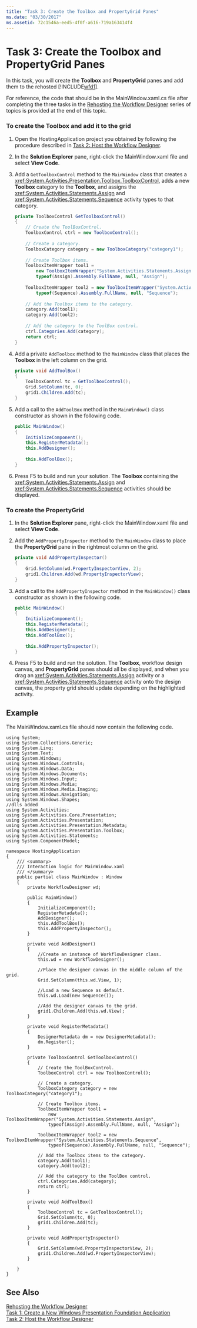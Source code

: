 ```yaml
---
title: "Task 3: Create the Toolbox and PropertyGrid Panes"
ms.date: "03/30/2017"
ms.assetid: 72c1546a-eed5-4f0f-a616-719a163414f4
---
```

# Task 3: Create the Toolbox and PropertyGrid Panes
In this task, you will create the **Toolbox** and **PropertyGrid** panes and add them to the rehosted [!INCLUDE[wfd1](../../../includes/wfd1-md.md)].  
  
 For reference, the code that should be in the MainWindow.xaml.cs file after completing the three tasks in the [Rehosting the Workflow Designer](../../../docs/framework/windows-workflow-foundation/rehosting-the-workflow-designer.md) series of topics is provided at the end of this topic.  
  
### To create the Toolbox and add it to the grid  
  
1. Open the HostingApplication project you obtained by following the procedure described in [Task 2: Host the Workflow Designer](../../../docs/framework/windows-workflow-foundation/task-2-host-the-workflow-designer.md).  
  
2. In the **Solution Explorer** pane, right-click the MainWindow.xaml file and select **View Code**.  
  
3. Add a `GetToolboxControl` method to the `MainWindow` class that creates a <xref:System.Activities.Presentation.Toolbox.ToolboxControl>, adds a new **Toolbox** category to the **Toolbox**, and assigns the <xref:System.Activities.Statements.Assign> and <xref:System.Activities.Statements.Sequence> activity types to that category.  
  
   ```csharp  
   private ToolboxControl GetToolboxControl()  
   {  
       // Create the ToolBoxControl.  
       ToolboxControl ctrl = new ToolboxControl();  
  
       // Create a category.  
       ToolboxCategory category = new ToolboxCategory("category1");  
  
       // Create Toolbox items.  
       ToolboxItemWrapper tool1 =   
           new ToolboxItemWrapper("System.Activities.Statements.Assign",   
           typeof(Assign).Assembly.FullName, null, "Assign");  
  
       ToolboxItemWrapper tool2 = new ToolboxItemWrapper("System.Activities.Statements.Sequence",   
           typeof(Sequence).Assembly.FullName, null, "Sequence");  
  
       // Add the Toolbox items to the category.  
       category.Add(tool1);  
       category.Add(tool2);  
  
       // Add the category to the ToolBox control.  
       ctrl.Categories.Add(category);  
       return ctrl;  
   }  
   ```  
  
4. Add a private `AddToolbox` method to the `MainWindow` class that places the **Toolbox** in the left column on the grid.  
  
   ```csharp  
   private void AddToolBox()  
   {  
       ToolboxControl tc = GetToolboxControl();  
       Grid.SetColumn(tc, 0);  
       grid1.Children.Add(tc);  
   }  
   ```  
  
5. Add a call to the `AddToolBox` method in the `MainWindow()` class constructor as shown in the following code.  
  
   ```csharp  
   public MainWindow()  
   {  
       InitializeComponent();  
       this.RegisterMetadata();  
       this.AddDesigner();  
  
       this.AddToolBox();  
   }  
   ```  
  
6. Press F5 to build and run your solution. The **Toolbox** containing the <xref:System.Activities.Statements.Assign> and <xref:System.Activities.Statements.Sequence> activities should be displayed.  
  
### To create the PropertyGrid  
  
1. In the **Solution Explorer** pane, right-click the MainWindow.xaml file and select **View Code**.  
  
2. Add the `AddPropertyInspector` method to the `MainWindow` class to place the **PropertyGrid** pane in the rightmost column on the grid.  
  
   ```csharp  
   private void AddPropertyInspector()  
   {  
       Grid.SetColumn(wd.PropertyInspectorView, 2);  
       grid1.Children.Add(wd.PropertyInspectorView);              
   }  
   ```  
  
3. Add a call to the `AddPropertyInspector` method in the `MainWindow()` class constructor as shown in the following code.  
  
   ```csharp  
   public MainWindow()  
   {  
       InitializeComponent();  
       this.RegisterMetadata();  
       this.AddDesigner();  
       this.AddToolBox();  
  
       this.AddPropertyInspector();   
   }  
   ```  
  
4. Press F5 to build and run the solution. The **Toolbox**, workflow design canvas, and **PropertyGrid** panes should all be displayed, and when you drag an <xref:System.Activities.Statements.Assign> activity or a <xref:System.Activities.Statements.Sequence> activity onto the design canvas, the property grid should update depending on the highlighted activity.  
  
## Example  
 The MainWindow.xaml.cs file should now contain the following code.  
  
```  
using System;  
using System.Collections.Generic;  
using System.Linq;  
using System.Text;  
using System.Windows;  
using System.Windows.Controls;  
using System.Windows.Data;  
using System.Windows.Documents;  
using System.Windows.Input;  
using System.Windows.Media;  
using System.Windows.Media.Imaging;  
using System.Windows.Navigation;  
using System.Windows.Shapes;  
//dlls added  
using System.Activities;  
using System.Activities.Core.Presentation;  
using System.Activities.Presentation;  
using System.Activities.Presentation.Metadata;  
using System.Activities.Presentation.Toolbox;  
using System.Activities.Statements;  
using System.ComponentModel;  
  
namespace HostingApplication  
{  
    /// <summary>  
    /// Interaction logic for MainWindow.xaml  
    /// </summary>  
    public partial class MainWindow : Window  
    {  
        private WorkflowDesigner wd;  
  
        public MainWindow()  
        {  
            InitializeComponent();  
            RegisterMetadata();  
            AddDesigner();  
            this.AddToolBox();  
            this.AddPropertyInspector();  
        }  
  
        private void AddDesigner()  
        {  
            //Create an instance of WorkflowDesigner class.  
            this.wd = new WorkflowDesigner();  
  
            //Place the designer canvas in the middle column of the grid.  
            Grid.SetColumn(this.wd.View, 1);  
  
            //Load a new Sequence as default.  
            this.wd.Load(new Sequence());  
  
            //Add the designer canvas to the grid.  
            grid1.Children.Add(this.wd.View);  
        }  
  
        private void RegisterMetadata()  
        {  
            DesignerMetadata dm = new DesignerMetadata();  
            dm.Register();  
        }  
  
        private ToolboxControl GetToolboxControl()  
        {  
            // Create the ToolBoxControl.  
            ToolboxControl ctrl = new ToolboxControl();  
  
            // Create a category.  
            ToolboxCategory category = new ToolboxCategory("category1");  
  
            // Create Toolbox items.  
            ToolboxItemWrapper tool1 =  
                new ToolboxItemWrapper("System.Activities.Statements.Assign",  
                typeof(Assign).Assembly.FullName, null, "Assign");  
  
            ToolboxItemWrapper tool2 = new ToolboxItemWrapper("System.Activities.Statements.Sequence",  
                typeof(Sequence).Assembly.FullName, null, "Sequence");  
  
            // Add the Toolbox items to the category.  
            category.Add(tool1);  
            category.Add(tool2);  
  
            // Add the category to the ToolBox control.  
            ctrl.Categories.Add(category);  
            return ctrl;  
        }  
  
        private void AddToolBox()  
        {  
            ToolboxControl tc = GetToolboxControl();  
            Grid.SetColumn(tc, 0);  
            grid1.Children.Add(tc);  
        }  
  
        private void AddPropertyInspector()  
        {  
            Grid.SetColumn(wd.PropertyInspectorView, 2);  
            grid1.Children.Add(wd.PropertyInspectorView);  
        }  
  
    }  
}  
```  
  
## See Also  
 [Rehosting the Workflow Designer](../../../docs/framework/windows-workflow-foundation/rehosting-the-workflow-designer.md)  
 [Task 1: Create a New Windows Presentation Foundation Application](../../../docs/framework/windows-workflow-foundation/task-1-create-a-new-wpf-app.md)  
 [Task 2: Host the Workflow Designer](../../../docs/framework/windows-workflow-foundation/task-2-host-the-workflow-designer.md)
